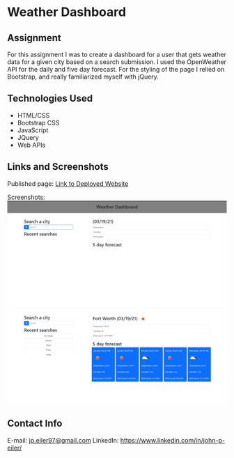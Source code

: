 # Weather Dashboard

## Assignment
For this assignment I was to create a dashboard for a user that gets weather data for a given city based on a search submission. I used the OpenWeather API for the daily and five day forecast. For the styling of the page I relied on Bootstrap, and really familiarized myself with jQuery.

## Technologies Used
- HTML/CSS
- Bootstrap CSS
- JavaScript
- JQuery
- Web APIs

## Links and Screenshots
Published page:
[Link to Deployed Website](https://jpeiler97.github.io/weather-dashboard/)

Screenshots:
![Base page](./assets/img/screenshotNoSearch.png)
![Searched weather](./assets/img/screenshotSearch.png)

## Contact Info
E-mail: jp.eiler97@gmail.com
LinkedIn: https://www.linkedin.com/in/john-p-eiler/
